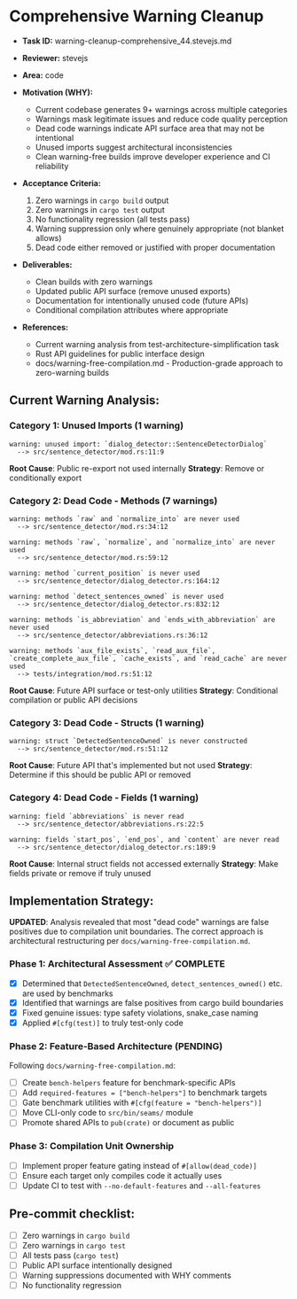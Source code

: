 # Comprehensive Warning Cleanup

* **Task ID:** warning-cleanup-comprehensive_44.stevejs.md
* **Reviewer:** stevejs
* **Area:** code
* **Motivation (WHY):**
  - Current codebase generates 9+ warnings across multiple categories
  - Warnings mask legitimate issues and reduce code quality perception
  - Dead code warnings indicate API surface area that may not be intentional
  - Unused imports suggest architectural inconsistencies
  - Clean warning-free builds improve developer experience and CI reliability

* **Acceptance Criteria:**
  1. Zero warnings in `cargo build` output
  2. Zero warnings in `cargo test` output  
  3. No functionality regression (all tests pass)
  4. Warning suppression only where genuinely appropriate (not blanket allows)
  5. Dead code either removed or justified with proper documentation

* **Deliverables:**
  - Clean builds with zero warnings
  - Updated public API surface (remove unused exports)
  - Documentation for intentionally unused code (future APIs)
  - Conditional compilation attributes where appropriate

* **References:**
  - Current warning analysis from test-architecture-simplification task
  - Rust API guidelines for public interface design
  - docs/warning-free-compilation.md - Production-grade approach to zero-warning builds

## Current Warning Analysis:

### Category 1: Unused Imports (1 warning)
```
warning: unused import: `dialog_detector::SentenceDetectorDialog`
  --> src/sentence_detector/mod.rs:11:9
```
**Root Cause**: Public re-export not used internally
**Strategy**: Remove or conditionally export

### Category 2: Dead Code - Methods (7 warnings)
```
warning: methods `raw` and `normalize_into` are never used
  --> src/sentence_detector/mod.rs:34:12

warning: methods `raw`, `normalize`, and `normalize_into` are never used  
  --> src/sentence_detector/mod.rs:59:12

warning: method `current_position` is never used
  --> src/sentence_detector/dialog_detector.rs:164:12

warning: method `detect_sentences_owned` is never used
  --> src/sentence_detector/dialog_detector.rs:832:12

warning: methods `is_abbreviation` and `ends_with_abbreviation` are never used
  --> src/sentence_detector/abbreviations.rs:36:12

warning: methods `aux_file_exists`, `read_aux_file`, `create_complete_aux_file`, `cache_exists`, and `read_cache` are never used
  --> tests/integration/mod.rs:51:12
```
**Root Cause**: Future API surface or test-only utilities
**Strategy**: Conditional compilation or public API decisions

### Category 3: Dead Code - Structs (1 warning)
```
warning: struct `DetectedSentenceOwned` is never constructed
  --> src/sentence_detector/mod.rs:51:12
```
**Root Cause**: Future API that's implemented but not used
**Strategy**: Determine if this should be public API or removed

### Category 4: Dead Code - Fields (1 warning)
```
warning: field `abbreviations` is never read
  --> src/sentence_detector/abbreviations.rs:22:5

warning: fields `start_pos`, `end_pos`, and `content` are never read
  --> src/sentence_detector/dialog_detector.rs:189:9
```
**Root Cause**: Internal struct fields not accessed externally
**Strategy**: Make fields private or remove if truly unused

## Implementation Strategy:

**UPDATED**: Analysis revealed that most "dead code" warnings are false positives due to compilation unit boundaries. The correct approach is architectural restructuring per `docs/warning-free-compilation.md`.

### Phase 1: Architectural Assessment ✅ COMPLETE
- [x] Determined that `DetectedSentenceOwned`, `detect_sentences_owned()` etc. are used by benchmarks
- [x] Identified that warnings are false positives from cargo build boundaries
- [x] Fixed genuine issues: type safety violations, snake_case naming
- [x] Applied `#[cfg(test)]` to truly test-only code

### Phase 2: Feature-Based Architecture (PENDING)
Following `docs/warning-free-compilation.md`:
- [ ] Create `bench-helpers` feature for benchmark-specific APIs
- [ ] Add `required-features = ["bench-helpers"]` to benchmark targets  
- [ ] Gate benchmark utilities with `#[cfg(feature = "bench-helpers")]`
- [ ] Move CLI-only code to `src/bin/seams/` module
- [ ] Promote shared APIs to `pub(crate)` or document as public

### Phase 3: Compilation Unit Ownership
- [ ] Implement proper feature gating instead of `#[allow(dead_code)]`
- [ ] Ensure each target only compiles code it actually uses
- [ ] Update CI to test with `--no-default-features` and `--all-features`

## Pre-commit checklist:
- [ ] Zero warnings in `cargo build`
- [ ] Zero warnings in `cargo test`
- [ ] All tests pass (`cargo test`)
- [ ] Public API surface intentionally designed
- [ ] Warning suppressions documented with WHY comments
- [ ] No functionality regression
